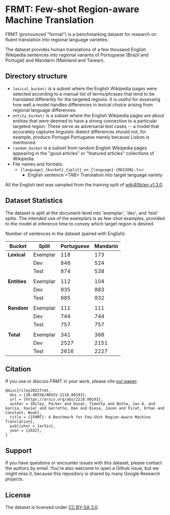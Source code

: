 # FRMT: Few-shot Region-aware Machine Translation

FRMT (pronounced "format") is a benchmarking dataset for research on fluent
translation into regional language varieties.

The dataset provides human translations of a few thousand English Wikipedia
sentences into regional variants of Portuguese (Brazil and Portugal) and
Mandarin (Mainland and Taiwan).

## Directory structure

-   `lexical_bucket/` is a subset where the English Wikipedia pages were
    selected according to a manual list of terms/phrases that tend to be
    translated differently for the targeted regions. It is useful for assessing
    how well a model handles differences in lexical choice arising from regional
    language differences.
-   `entity_bucket/` is a subset where the English Wikipedia pages are about
    entities that were deemed to have a strong connection to a particular
    targeted region. These serve as adversarial test cases -- a model that
    accurately captures linguistic dialect differences should not, for example,
    produce Portugal Portuguese merely because Lisbon is mentioned.
-   `random_bucket` is a subset from random English Wikipedia pages appearing in
    the "good articles" or "featured articles" collections of Wikipedia.
-   File names and formats:
    -   `{language}_{bucket}_{split}_en_{language}-{REGION}.tsv`:
        -   English sentence \<TAB\> Translation into target language variety

All the English text was sampled from the training split of
[wiki40b/en v1.3.0](https://www.tensorflow.org/datasets/catalog/wiki40b).

## Dataset Statistics

The dataset is split at the document-level into 'exemplar', 'dev', and 'test'
splits. The intended use of the exemplars is as few-shot examples, provided to
the model at inference time to convey which target region is desired.

Number of sentences in the dataset (paired with English):

| Bucket       | Split    | Portuguese | Mandarin
| ------------ | -------- | ---------- | --------
| **Lexical**  | Exemplar | 118        | 173
|              | Dev      | 848        | 524
|              | Test     | 874        | 538
|              |          |            |
| **Entities** | Exemplar | 112        | 104
|              | Dev      | 935        | 883
|              | Test     | 985        | 932
|              |          |            |
| **Random**   | Exemplar | 111        | 111
|              | Dev      | 744        | 744
|              | Test     | 757        | 757
|              |          |            |
| **Total**    | Exemplar | 341        | 388
|              | Dev      | 2527       | 2151
|              | Test     | 2616       | 2227

## Citation

If you use or discuss FRMT in your work, please cite [our
paper](https://arxiv.org/abs/2210.00193):

```
@misc{riley2022frmt,
  doi = {10.48550/ARXIV.2210.00193},
  url = {https://arxiv.org/abs/2210.00193},
  author = {Riley, Parker and Dozat, Timothy and Botha, Jan A. and Garcia, Xavier and Garrette, Dan and Riesa, Jason and Firat, Orhan and Constant, Noah},
  title = {{FRMT}: A Benchmark for Few-Shot Region-Aware Machine Translation},
  publisher = {arXiv},
  year = {2022},
}
```

## Support

If you have questions or encounter issues with this dataset, please contact the
authors by email. You're also welcome to open a Github issue, but we might miss
it, because this repository is shared by many Google Research projects.

## License

The dataset is licensed under [CC BY-SA
3.0](http://creativecommons.org/licenses/by-sa/3.0/).
